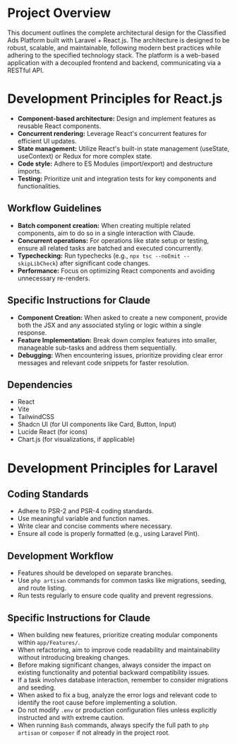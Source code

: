 # Project Overview
This document outlines the complete architectural design for the Classified Ads Platform built with Laravel + React.js. The architecture is designed to be robust, scalable, and maintainable, following modern best practices while adhering to the specified technology stack. The platform is a web-based application with a decoupled frontend and backend, communicating via a RESTful API.

# Development Principles for React.js
- **Component-based architecture:** Design and implement features as reusable React components.
- **Concurrent rendering:** Leverage React's concurrent features for efficient UI updates.
- **State management:** Utilize React's built-in state management (useState, useContext) or Redux for more complex state.
- **Code style:** Adhere to ES Modules (import/export) and destructure imports.
- **Testing:** Prioritize unit and integration tests for key components and functionalities.

## Workflow Guidelines
- **Batch component creation:** When creating multiple related components, aim to do so in a single interaction with Claude.
- **Concurrent operations:** For operations like state setup or testing, ensure all related tasks are batched and executed concurrently.
- **Typechecking:** Run typechecks (e.g., `npx tsc --noEmit --skipLibCheck`) after significant code changes.
- **Performance:** Focus on optimizing React components and avoiding unnecessary re-renders.

## Specific Instructions for Claude
- **Component Creation:** When asked to create a new component, provide both the JSX and any associated styling or logic within a single response.
- **Feature Implementation:** Break down complex features into smaller, manageable sub-tasks and address them sequentially.
- **Debugging:** When encountering issues, prioritize providing clear error messages and relevant code snippets for faster resolution.

## Dependencies
- React
- Vite
- TailwindCSS
- Shadcn UI (for UI components like Card, Button, Input)
- Lucide React (for icons)
- Chart.js (for visualizations, if applicable)


# Development Principles for Laravel
## Coding Standards
- Adhere to PSR-2 and PSR-4 coding standards.
- Use meaningful variable and function names.
- Write clear and concise comments where necessary.
- Ensure all code is properly formatted (e.g., using Laravel Pint).

## Development Workflow
- Features should be developed on separate branches.
- Use `php artisan` commands for common tasks like migrations, seeding, and route listing.
- Run tests regularly to ensure code quality and prevent regressions.

## Specific Instructions for Claude
- When building new features, prioritize creating modular components within `app/Features/`.
- When refactoring, aim to improve code readability and maintainability without introducing breaking changes.
- Before making significant changes, always consider the impact on existing functionality and potential backward compatibility issues.
- If a task involves database interaction, remember to consider migrations and seeding.
- When asked to fix a bug, analyze the error logs and relevant code to identify the root cause before implementing a solution.
- Do not modify `.env` or production configuration files unless explicitly instructed and with extreme caution.
- When running `Bash` commands, always specify the full path to `php artisan` or `composer` if not already in the project root.